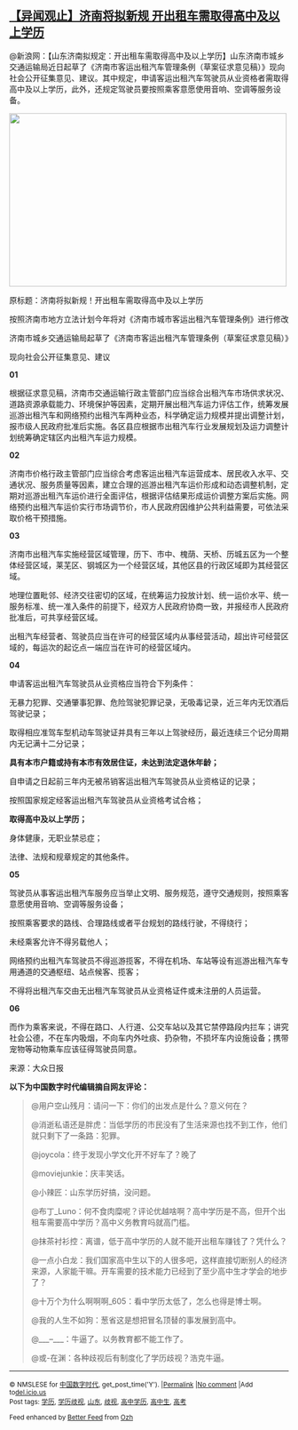 <!--1594374332000-->
[【异闻观止】济南将拟新规 开出租车需取得高中及以上学历](https://chinadigitaltimes.net/chinese/2020/07/%e3%80%90%e5%bc%82%e9%97%bb%e8%a7%82%e6%ad%a2%e3%80%91%e6%b5%8e%e5%8d%97%e5%b0%86%e6%8b%9f%e6%96%b0%e8%a7%84-%e5%bc%80%e5%87%ba%e7%a7%9f%e8%bd%a6%e9%9c%80%e5%8f%96%e5%be%97%e9%ab%98%e4%b8%ad%e5%8f%8a/)
------

<p>@新浪网：【山东济南拟规定：开出租车需取得高中及以上学历】山东济南市城乡交通运输局近日起草了《济南市客运出租汽车管理条例（草案征求意见稿）》现向社会公开征集意见、建议。其中规定，申请客运出租汽车驾驶员从业资格者需取得高中及以上学历，此外，还规定驾驶员要按照乘客意愿使用音响、空调等服务设备。</p><p><img class="aligncenter wp-image-649601" src="https://chinadigitaltimes.net/chinese/files/2020/07/db23-ivwfwmq0957973.jpg" alt="" width="500" height="312" srcset="https://chinadigitaltimes.net/chinese/files/2020/07/db23-ivwfwmq0957973.jpg 614w, https://chinadigitaltimes.net/chinese/files/2020/07/db23-ivwfwmq0957973-300x187.jpg 300w, https://chinadigitaltimes.net/chinese/files/2020/07/db23-ivwfwmq0957973-400x250.jpg 400w" sizes="(max-width: 500px) 100vw, 500px" /></p><p>原标题：济南将拟新规！开出租车需取得高中及以上学历</p><p>按照济南市地方立法计划今年将对《济南市城市客运出租汽车管理条例》进行修改</p><p>济南市城乡交通运输局起草了《济南市客运出租汽车管理条例（草案征求意见稿）》</p><p>现向社会公开征集意见、建议</p><p><strong>01</strong></p><p>根据征求意见稿，济南市交通运输行政主管部门应当综合出租汽车市场供求状况、道路资源承载能力、环境保护等因素，定期开展出租汽车运力评估工作，统筹发展巡游出租汽车和网络预约出租汽车两种业态，科学确定运力规模并提出调整计划，报市级人民政府批准后实施。各区县应根据市出租汽车行业发展规划及运力调整计划统筹确定辖区内出租汽车运力规模。</p><p><strong>02</strong></p><p>济南市价格行政主管部门应当综合考虑客运出租汽车运营成本、居民收入水平、交通状况、服务质量等因素，建立合理的巡游出租汽车运价形成和动态调整机制，定期对巡游出租汽车运价进行全面评估，根据评估结果形成运价调整方案后实施。网络预约出租汽车运价实行市场调节价，市人民政府因维护公共利益需要，可依法采取价格干预措施。</p><p><strong>03</strong></p><p>济南市出租汽车实施经营区域管理，历下、市中、槐荫、天桥、历城五区为一个整体经营区域，莱芜区、钢城区为一个经营区域，其他区县的行政区域即为其经营区域。</p><p>地理位置毗邻、经济交往密切的区域，在统筹运力投放计划、统一运价水平、统一服务标准、统一准入条件的前提下，经双方人民政府协商一致，并报经市人民政府批准后，可共享经营区域。</p><p>出租汽车经营者、驾驶员应当在许可的经营区域内从事经营活动，超出许可经营区域的，每运次的起讫点一端应当在许可的经营区域内。</p><p><strong>04</strong></p><p>申请客运出租汽车驾驶员从业资格应当符合下列条件：</p><p>无暴力犯罪、交通肇事犯罪、危险驾驶犯罪记录，无吸毒记录，近三年内无饮酒后驾驶记录；</p><p>取得相应准驾车型机动车驾驶证并具有三年以上驾驶经历，最近连续三个记分周期内无记满十二分记录；</p><p><strong>具有本市户籍或持有本市有效居住证，未达到法定退休年龄；</strong></p><p>自申请之日起前三年内无被吊销客运出租汽车驾驶员从业资格证的记录；</p><p>按照国家规定经客运出租汽车驾驶员从业资格考试合格；</p><p><strong>取得高中及以上学历；</strong></p><p>身体健康，无职业禁忌症；</p><p>法律、法规和规章规定的其他条件。</p><p><strong>05</strong></p><p>驾驶员从事客运出租汽车服务应当举止文明、服务规范，遵守交通规则，按照乘客意愿使用音响、空调等服务设备；</p><p>按照乘客要求的路线、合理路线或者平台规划的路线行驶，不得绕行；</p><p>未经乘客允许不得另载他人；</p><p>网络预约出租汽车驾驶员不得巡游揽客，不得在机场、车站等设有巡游出租汽车专用通道的交通枢纽、站点候客、揽客；</p><p>不得将出租汽车交由无出租汽车驾驶员从业资格证件或未注册的人员运营。</p><p><strong>06</strong></p><p>而作为乘客来说，不得在路口、人行道、公交车站以及其它禁停路段内拦车；讲究社会公德，不在车内吸烟，不向车内外吐痰、扔杂物，不损坏车内设施设备；携带宠物等动物乘车应该征得驾驶员同意。</p><p>来源：大众日报</p><p><strong>以下为中国数字时代编辑摘自网友评论：</strong></p><blockquote><p>@用户空山残月：请问一下：你们的出发点是什么？意义何在？</p><p>@消逝私语还是胖虎：当低学历的市民没有了生活来源也找不到工作，他们就只剩下了一条路：犯罪。</p><p>@joycola：终于发现小学文化开不好车了？晚了</p><p>@moviejunkie：庆丰笑话。</p><p>@小辣匠：山东学历好搞，没问题。</p><p>@布丁_Luno：何不食肉糜呢？评论优越啥啊？高中学历是不高，但开个出租车需要高中学历？高中义务教育吗就高门槛。</p><p>@抹茶衬衫控：离谱，低于高中学历的人就不能开出租车赚钱了？凭什么？</p><p>@一点小白龙：我们国家高中生以下的人很多吧，这样直接切断别人的经济来源，人家能干嘛。开车需要的技术能力已经到了至少高中生才学会的地步了？</p><p>@十万个为什么啊啊啊_605：看中学历太低了，怎么也得是博士啊。</p><p>@我的人生不如狗：葱省这是想把冒名顶替的事发展到高中。</p><p>@___&#8211;___：牛逼了。以务教育都不能工作了。</p><p>@或-在渊：各种歧视后有制度化了学历歧视？浩克牛逼。</p></blockquote><hr /><p><small>&copy; NMSLESE for <a href="https://chinadigitaltimes.net/chinese">中国数字时代</a>, get_post_time('Y'). |<a href="https://chinadigitaltimes.net/chinese/2020/07/%e3%80%90%e5%bc%82%e9%97%bb%e8%a7%82%e6%ad%a2%e3%80%91%e6%b5%8e%e5%8d%97%e5%b0%86%e6%8b%9f%e6%96%b0%e8%a7%84-%e5%bc%80%e5%87%ba%e7%a7%9f%e8%bd%a6%e9%9c%80%e5%8f%96%e5%be%97%e9%ab%98%e4%b8%ad%e5%8f%8a/">Permalink</a> |<a href="https://chinadigitaltimes.net/chinese/2020/07/%e3%80%90%e5%bc%82%e9%97%bb%e8%a7%82%e6%ad%a2%e3%80%91%e6%b5%8e%e5%8d%97%e5%b0%86%e6%8b%9f%e6%96%b0%e8%a7%84-%e5%bc%80%e5%87%ba%e7%a7%9f%e8%bd%a6%e9%9c%80%e5%8f%96%e5%be%97%e9%ab%98%e4%b8%ad%e5%8f%8a/#comments">No comment</a> |Add to<a href="http://del.icio.us/post?url=https://chinadigitaltimes.net/chinese/2020/07/%e3%80%90%e5%bc%82%e9%97%bb%e8%a7%82%e6%ad%a2%e3%80%91%e6%b5%8e%e5%8d%97%e5%b0%86%e6%8b%9f%e6%96%b0%e8%a7%84-%e5%bc%80%e5%87%ba%e7%a7%9f%e8%bd%a6%e9%9c%80%e5%8f%96%e5%be%97%e9%ab%98%e4%b8%ad%e5%8f%8a/&amp;title=【异闻观止】济南将拟新规 开出租车需取得高中及以上学历">del.icio.us</a><br/>Post tags: <a href="https://chinadigitaltimes.net/chinese/tag/%e5%ad%a6%e5%8e%86/" rel="tag">学历</a>, <a href="https://chinadigitaltimes.net/chinese/tag/%e5%ad%a6%e5%8e%86%e6%ad%a7%e8%a7%86/" rel="tag">学历歧视</a>, <a href="https://chinadigitaltimes.net/chinese/tag/%e5%b1%b1%e4%b8%9c/" rel="tag">山东</a>, <a href="https://chinadigitaltimes.net/chinese/tag/%e6%ad%a7%e8%a7%86/" rel="tag">歧视</a>, <a href="https://chinadigitaltimes.net/chinese/tag/%e9%ab%98%e4%b8%ad%e5%ad%a6%e5%8e%86/" rel="tag">高中学历</a>, <a href="https://chinadigitaltimes.net/chinese/tag/%e9%ab%98%e4%b8%ad%e7%94%9f/" rel="tag">高中生</a>, <a href="https://chinadigitaltimes.net/chinese/tag/%e9%ab%98%e8%80%83/" rel="tag">高考</a><br/></small></p><p><small>Feed enhanced by <a href='http://planetozh.com/blog/my-projects/wordpress-plugin-better-feed-rss/'>Better Feed</a> from  <a href='http://planetozh.com/blog/'>Ozh</a></small></p>
